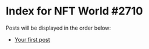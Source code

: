 # Index for NFT World #2710
Posts will be displayed in the order below:

- [Your first post](./001-first.md)

